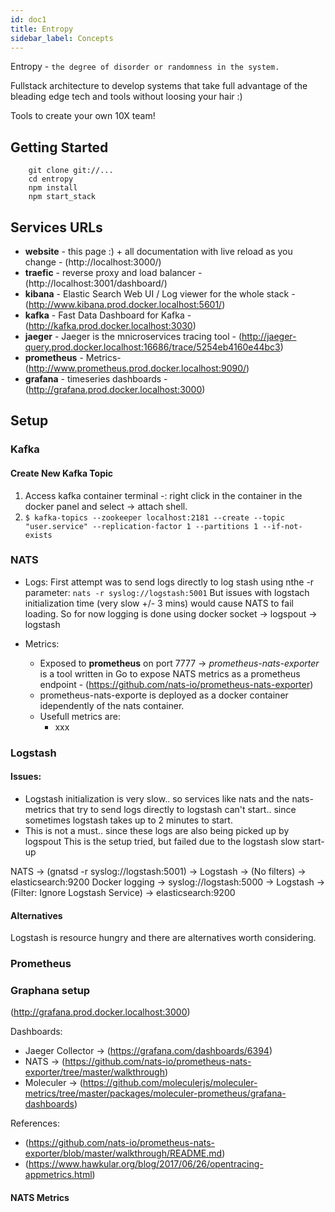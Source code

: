 ```yaml
---
id: doc1
title: Entropy
sidebar_label: Concepts
---
```


Entropy - `the degree of disorder or randomness in the system.`

Fullstack architecture to develop systems that take full advantage of the bleading edge tech and tools without loosing your hair :)

Tools to create your own 10X team!


## Getting Started
```
    git clone git://...
    cd entropy
    npm install
    npm start_stack
```

## Services URLs
- **website** - this page :) + all documentation with live reload as you change - (http://localhost:3000/)
- **traefic** - reverse proxy and load balancer - (http://localhost:3001/dashboard/)
- **kibana**  - Elastic Search Web UI / Log viewer for the whole stack - (http://www.kibana.prod.docker.localhost:5601/)
- **kafka**   - Fast Data Dashboard for Kafka - (http://kafka.prod.docker.localhost:3030)
- **jaeger**  - Jaeger is the mnicroservices tracing tool - (http://jaeger-query.prod.docker.localhost:16686/trace/5254eb4160e44bc3)
- **prometheus** - Metrics- (http://www.prometheus.prod.docker.localhost:9090/)
- **grafana** - timeseries dashboards - (http://grafana.prod.docker.localhost:3000)




## Setup

### Kafka
#### Create New Kafka Topic
1. Access kafka container terminal -: right click in the container in the docker panel and select -> attach shell.
2. ```$ kafka-topics --zookeeper localhost:2181 --create --topic "user.service" --replication-factor 1 --partitions 1 --if-not-exists```

### NATS
- Logs: 
First attempt was to send logs directly to log stash using nthe -r parameter: 
 `nats -r syslog://logstash:5001`
But issues with logstach initialization time (very slow +/- 3 mins) would cause NATS to fail loading.
So for now logging is done using docker socket -> logspout -> logstash

- Metrics: 
    - Exposed to **prometheus** on port 7777 -> *prometheus-nats-exporter* is a tool written in Go to expose NATS metrics as a prometheus endpoint - (https://github.com/nats-io/prometheus-nats-exporter)
    - prometheus-nats-exporte is deployed as a docker container idependently of the nats container.
    - Usefull metrics are:
        - xxx

### Logstash
#### Issues:

 - Logstash initialization is very slow.. so services like nats and the nats-metrics that try to send logs directly to logstash can't start.. since sometimes logstash takes up to 2 minutes to start.
 - This is not a must.. since these logs are also being picked up by logspout
This is the setup tried, but failed due to the logstash slow start-up

NATS -> (gnatsd -r syslog://logstash:5001) -> Logstash -> (No filters) ->  elasticsearch:9200
Docker logging -> syslog://logstash:5000 -> Logstash -> (Filter: Ignore Logstash Service) -> elasticsearch:9200

#### Alternatives
Logstash is resource hungry and there are alternatives worth considering. 

### Prometheus


### Graphana setup
(http://grafana.prod.docker.localhost:3000)

Dashboards:
 - Jaeger Collector -> (https://grafana.com/dashboards/6394)
 - NATS -> (https://github.com/nats-io/prometheus-nats-exporter/tree/master/walkthrough)
 - Moleculer -> (https://github.com/moleculerjs/moleculer-metrics/tree/master/packages/moleculer-prometheus/grafana-dashboards)



References:
- (https://github.com/nats-io/prometheus-nats-exporter/blob/master/walkthrough/README.md)
- (https://www.hawkular.org/blog/2017/06/26/opentracing-appmetrics.html)

#### NATS Metrics


